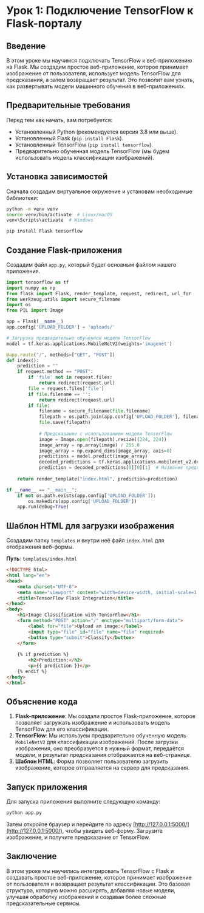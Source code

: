 
# Урок 1: Подключение TensorFlow к Flask-порталу

## Введение
В этом уроке мы научимся подключать TensorFlow к веб-приложению на Flask. Мы создадим простое веб-приложение, которое принимает изображение от пользователя, использует модель TensorFlow для предсказания, а затем возвращает результат. Это позволит вам узнать, как развертывать модели машинного обучения в веб-приложениях.

## Предварительные требования
Перед тем как начать, вам потребуется:
- Установленный Python (рекомендуется версия 3.8 или выше).
- Установленный Flask (`pip install Flask`).
- Установленный TensorFlow (`pip install tensorflow`).
- Предварительно обученная модель TensorFlow (мы будем использовать модель классификации изображений).

## Установка зависимостей
Сначала создадим виртуальное окружение и установим необходимые библиотеки:

```bash
python -m venv venv
source venv/bin/activate  # Linux/macOS
venv\Scripts\activate  # Windows

pip install Flask tensorflow
```

## Создание Flask-приложения
Создадим файл `app.py`, который будет основным файлом нашего приложения.

```python
import tensorflow as tf
import numpy as np
from flask import Flask, render_template, request, redirect, url_for
from werkzeug.utils import secure_filename
import os
from PIL import Image

app = Flask(__name__)
app.config['UPLOAD_FOLDER'] = 'uploads/'

# Загрузка предварительно обученной модели TensorFlow
model = tf.keras.applications.MobileNetV2(weights='imagenet')

@app.route("/", methods=["GET", "POST"])
def index():
    prediction = ""
    if request.method == "POST":
        if 'file' not in request.files:
            return redirect(request.url)
        file = request.files['file']
        if file.filename == '':
            return redirect(request.url)
        if file:
            filename = secure_filename(file.filename)
            filepath = os.path.join(app.config['UPLOAD_FOLDER'], filename)
            file.save(filepath)
            
            # Предсказание с использованием модели TensorFlow
            image = Image.open(filepath).resize((224, 224))
            image_array = np.array(image) / 255.0
            image_array = np.expand_dims(image_array, axis=0)
            predictions = model.predict(image_array)
            decoded_predictions = tf.keras.applications.mobilenet_v2.decode_predictions(predictions, top=1)
            prediction = decoded_predictions[0][0][1]  # Название предсказанного класса
    
    return render_template("index.html", prediction=prediction)

if __name__ == "__main__":
    if not os.path.exists(app.config['UPLOAD_FOLDER']):
        os.makedirs(app.config['UPLOAD_FOLDER'])
    app.run(debug=True)
```

## Шаблон HTML для загрузки изображения
Создадим папку `templates` и внутри неё файл `index.html` для отображения веб-формы.

**Путь**: `templates/index.html`

```html
<!DOCTYPE html>
<html lang="en">
<head>
    <meta charset="UTF-8">
    <meta name="viewport" content="width=device-width, initial-scale=1.0">
    <title>TensorFlow Flask Integration</title>
</head>
<body>
    <h1>Image Classification with TensorFlow</h1>
    <form method="POST" action="/" enctype="multipart/form-data">
        <label for="file">Upload an image:</label>
        <input type="file" id="file" name="file" required>
        <button type="submit">Classify</button>
    </form>
    
    {% if prediction %}
        <h2>Prediction:</h2>
        <p>{{ prediction }}</p>
    {% endif %}
</body>
</html>
```

## Объяснение кода
1. **Flask-приложение**: Мы создали простое Flask-приложение, которое позволяет загружать изображение и использовать модель TensorFlow для его классификации.
2. **TensorFlow**: Мы используем предварительно обученную модель `MobileNetV2` для классификации изображений. После загрузки изображения, оно преобразуется в нужный формат, передаётся модели, и результат предсказания отображается на веб-странице.
3. **Шаблон HTML**: Форма позволяет пользователю загрузить изображение, которое отправляется на сервер для предсказания.

## Запуск приложения
Для запуска приложения выполните следующую команду:

```bash
python app.py
```

Затем откройте браузер и перейдите по адресу [http://127.0.0.1:5000/](http://127.0.0.1:5000/), чтобы увидеть веб-форму. Загрузите изображение, и получите предсказание от TensorFlow.

## Заключение
В этом уроке мы научились интегрировать TensorFlow с Flask и создавать простое веб-приложение, которое принимает изображение от пользователя и возвращает результат классификации. Это базовая структура, которую можно расширять, добавляя новые модели, улучшая обработку изображений и создавая более сложные предсказательные сервисы.
